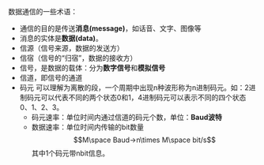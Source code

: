 数据通信的一些术语：
- 通信的目的是传送**消息(message)**，如话音、文字、图像等
- 消息的实体是**数据(data)**。
- 信源（信号来源，数据的发送方）
- 信宿（信号的“归宿”，数据的接收方）
- 信号，是数据的载体：分为**数字信号**和**模拟信号**
- 信道，即信号的通道
- 码元
	可以理解为离散的段，一个周期中出现n种波形称为n进制码元。如：2进制码元可以代表不同的两个状态0和1，4进制码元可以表示不同的四个状态0、1、2、3。
	- 码元速率：单位时间内通过信道的码元个数，单位：**Baud波特**
	- 数据速率：单位时间内传输的bit数量
	$$M\space Baud->n\times M\space bit/s$$
	其中1个码元带nbit信息。
